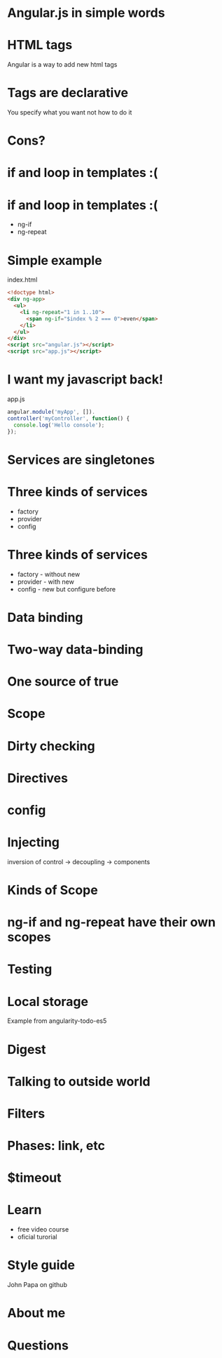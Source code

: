 # Angular.js in simple words

# HTML tags

Angular is a way to add new html tags

# Tags are declarative

You specify what you want not how to do it

# Cons?

# if and loop in templates :(

# if and loop in templates :(

- ng-if
- ng-repeat

# Simple example

index.html
```html
<!doctype html>
<div ng-app>
  <ul>
    <li ng-repeat="1 in 1..10">
      <span ng-if="$index % 2 === 0">even</span>
    </li>
  </ul>
</div>
<script src="angular.js"></script>
<script src="app.js"></script>
```

# I want my javascript back!

app.js
```javascript
angular.module('myApp', []).
controller('myController', function() {
  console.log('Hello console');
});
```

# Services are singletones

# Three kinds of services

- factory
- provider
- config

# Three kinds of services

- factory - without new
- provider - with new
- config - new but configure before

# Data binding

# Two-way data-binding

# One source of true

# Scope

# Dirty checking

# Directives

# config

# Injecting

inversion of control -> decoupling -> components

# Kinds of Scope

# ng-if and ng-repeat have their own scopes

# Testing

# Local storage

Example from angularity-todo-es5

# Digest

# Talking to outside world

# Filters

# Phases: link, etc

# $timeout

# Learn

- free video course
- oficial turorial

# Style guide

John Papa on github

# About me

# Questions
